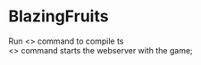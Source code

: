 # BlazingFruits

Run <<gulp>>  command to compile ts  
<<gulp run>> command starts the webserver with the game;


